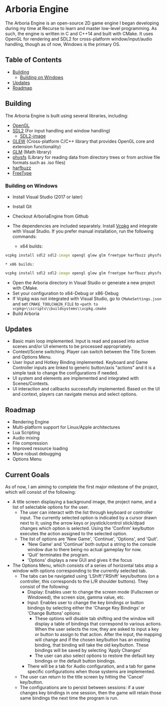 # Arboria Engine

The Arboria Engine is an open-source 2D game engine I began developing during my time at Recurse to learn and master low-level programming. As such, the engine is written in C and C++14 and built with CMake. It uses OpenGL for rendering and SDL2 for cross-platform window/input/audio handling, though as of now, Windows is the primary OS.

## Table of Contents

* [Building](#building)
	* [Building on Windows](#building-on-windows)
* [Updates](#updates)
* [Roadmap](#roadmap)

## Building

The Arboria Engine is built using several libraries, including:

* [OpenGL](https://www.opengl.org/)
* [SDL2](https://www.libsdl.org) (For input handling and window handling)
	* [SDL2-image](https://wiki.libsdl.org/SDL2_image/FrontPage)
* [GLEW](https://github.com/nigels-com/glew) (Cross-platform C/C++ library that provides OpenGL core and extension functionality)
* [GLM](https://glm.g-truc.net) (Math library)
* [physfs](https://icculus.org/physfs/) (Library for reading data from directory trees or from archive file formats such as .iso files)
* [harfbuzz](https://harfbuzz.org/)
* [FreeType](https://freetype.org/)

### Building on Windows

* Install Visual Studio (2017 or later)
* Install Git
* Checkout ArboriaEngine from Github
* The dependencies are included separately. Install [Vcpkg](https://github.com/Microsoft/vcpkg) and integrate with Visual Studio. If you prefer manual installation, run the following commands:

	* x64 builds:

```cmd
vcpkg install sdl2 sdl2-image opengl glew glm freetype harfbuzz physfs --triplet=x64-windows
```

	* x86 builds:

```cmd
vcpkg install sdl2 sdl2-image opengl glew glm freetype harfbuzz physfs --triplet=x86-windows
```

* Open the Arboria directory in Visual Studio or generate a new project with CMake.
* Set your configuration to x64-Debug or x86-Debug
* If Vcpkg was not integrated with Visual Studio, go to `CMakeSettings.json` and set `CMAKE_TOOLCHAIN_FILE` to `<path to vcpkg>\\scripts\\buildsystems\\vcpkg.cmake`
* Build Arboria

## Updates
* Basic main loop implemented. Input is read and passed into active scenes and/or UI elements to be processed appropriately.
* Context/Scene switching. Player can switch between the Title Screen and Options Menu.
* User Input and Hotkey Binding implemented. Keyboard and Game Controller inputs are linked to generic button/axis "actions" and it is a simple task to change the configurations if needed.
* UI system and elements are implemented and integrated with Scenes/Contexts.
* UI interaction and callbacks successfully implemented. Based on the UI and context, players can navigate menus and select options.

## Roadmap
* Rendering Engine
* Multi-platform support for Linux/Apple architectures
* Lua Scripting
* Audio mixing
* File compression
* Improved resource loading
* More robust debugging
* Options Menu


Current Goals
-------------
As of now, I am aiming to complete the first major milestone of the project, which will consist of the following:

* A title screen displaying a background image, the project name, and a list of selectable options for the user.
	* The user can interact with the list through keyboard or controller input. The currently selected option is indicated by a cursor drawn next to it; using the arrow keys or joystick/control stick/dpad changes which option is selected.
		Using the 'Confirm' key/button executes the action assigned to the selected option.
	* The list of options are 'New Game', 'Continue', 'Options', and 'Quit'.
		* 'New Game' and 'Continue' both output a string to the console window due to there being no actual gameplay for now.
		* 'Quit' terminates the program.
		* 'Options' displays a new GUI and gives it the focus
* The Options Menu, which consists of a series of horizontal tabs atop a window with options corresponding to the currently selected tab.
	* The tabs can be navigated using 'LShift'/'RShift' keys/buttons (on a controller, this corresponds to the L/R shoulder buttons). They consist of the following:
		* Display: Enables user to change the screen mode (Fullscreen or Windowed), the screen size, gamma value, etc.
		* Input: Enables user to change the key bindings or button bindings by selecting either the 'Change Key Bindings' or 'Change Buttons' options:
			* These options will disable tab shifting and the window will display a table of bindings that correspond to various actions. When the user selects the row, they are asked to input a key or button to assign to that
			action. After the input, the mapping will change and if the chosen key/button has an existing binding, that binding will take the old key/button. These bindings will be saved by selecting 'Apply Changes'
			* The user can also select options to restore the default key bindings or the default button bindings.
		* There will be a tab for Audio configuration, and a tab for game specific configurations when those systems are implemented.
	* The user can return to the title screen by hitting the 'Cancel' key/button.
	* The configurations are to persist between sessions: if a user changes key bindings in one session, then the game will retain those same bindings the next time the program is run.
